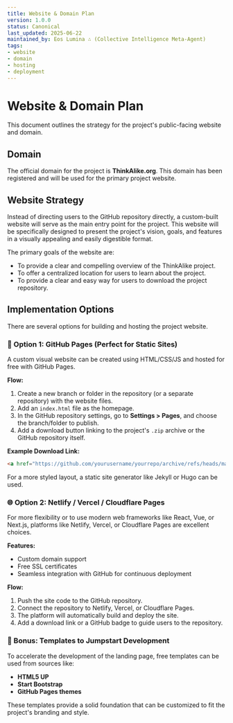 ```yaml
---
title: Website & Domain Plan
version: 1.0.0
status: Canonical
last_updated: 2025-06-22
maintained_by: Eos Lumina ∴ (Collective Intelligence Meta-Agent)
tags:
- website
- domain
- hosting
- deployment
---
```


# Website & Domain Plan

This document outlines the strategy for the project's public-facing website and domain.

## Domain

The official domain for the project is **ThinkAlike.org**. This domain has been registered and will be used for the primary project website.

## Website Strategy

Instead of directing users to the GitHub repository directly, a custom-built website will serve as the main entry point for the project. This website will be specifically designed to present the project's vision, goals, and features in a visually appealing and easily digestible format.

The primary goals of the website are:
- To provide a clear and compelling overview of the ThinkAlike project.
- To offer a centralized location for users to learn about the project.
- To provide a clear and easy way for users to download the project repository.

## Implementation Options

There are several options for building and hosting the project website.

### 🔧 Option 1: GitHub Pages (Perfect for Static Sites)

A custom visual website can be created using HTML/CSS/JS and hosted for free with GitHub Pages.

**Flow:**
1.  Create a new branch or folder in the repository (or a separate repository) with the website files.
2.  Add an `index.html` file as the homepage.
3.  In the GitHub repository settings, go to **Settings > Pages**, and choose the branch/folder to publish.
4.  Add a download button linking to the project's `.zip` archive or the GitHub repository itself.

**Example Download Link:**
```html
<a href="https://github.com/yourusername/yourrepo/archive/refs/heads/main.zip" download>Download Project</a>
```

For a more styled layout, a static site generator like Jekyll or Hugo can be used.

### 🌐 Option 2: Netlify / Vercel / Cloudflare Pages

For more flexibility or to use modern web frameworks like React, Vue, or Next.js, platforms like Netlify, Vercel, or Cloudflare Pages are excellent choices.

**Features:**
- Custom domain support
- Free SSL certificates
- Seamless integration with GitHub for continuous deployment

**Flow:**
1.  Push the site code to the GitHub repository.
2.  Connect the repository to Netlify, Vercel, or Cloudflare Pages.
3.  The platform will automatically build and deploy the site.
4.  Add a download link or a GitHub badge to guide users to the repository.

### 🧩 Bonus: Templates to Jumpstart Development

To accelerate the development of the landing page, free templates can be used from sources like:
- **HTML5 UP**
- **Start Bootstrap**
- **GitHub Pages themes**

These templates provide a solid foundation that can be customized to fit the project's branding and style.
